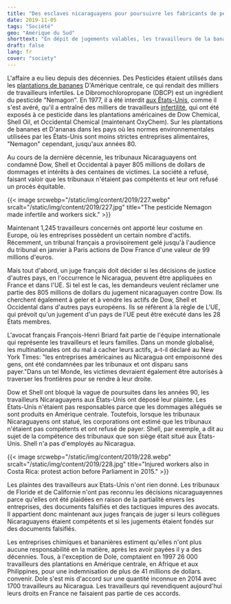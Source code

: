 ```yaml
---
title: "Des esclaves nicaraguayens pour poursuivre les fabricants de pesticides"
date: 2019-11-05
tags: "Société"
geo: "Amérique du Sud"
shorttext: "En dépit de jugements valables, les travailleurs de la banane sans fruit ne reçoivent pas d'argent. Maintenant ils se plaignent en France."
draft: false
lang: fr
cover: "society"
---
```


L'affaire a eu lieu depuis des décennies. Des Pesticides étaient utilisés dans les [plantations de bananes](https://beyondpesticides.org/dailynewsblog/2019/10/banana-workers-made-sterile-from-pesticide-sue-dow-in-france/ "Banana Workers Made Sterile from Pesticide Sue Dow in France") D'Amérique centrale, ce qui rendait des milliers de travailleurs infertiles. Le Dibromochloropropane (DBCP) est un ingrédient du pesticide "Nemagon". En 1977, il a été interdit [aux États-Unis](https://www.ncbi.nlm.nih.gov/pubmed/7015501 "Dibromochloropropane: a review."), comme il s'est avéré, qu'il a entraîné des milliers de travailleurs [infertilité](https://www.nytimes.com/2019/09/19/business/energy-environment/dow-chemical-pesticide-banana-workers.html "Sterilized Workers Seek to Collect Damages Against Dow Chemical in France"), qui ont été exposés à ce pesticide dans les plantations américaines de Dow Chemical, Shell Oil, et Occidental Chemical (maintenant OxyChem). Sur les plantations de bananes et D'ananas dans les pays où les normes environnementales utilisées par les États-Unis sont moins strictes entreprises alimentaires, "Nemagon" cependant, jusqu'aux années 80.

Au cours de la dernière décennie, les tribunaux Nicaraguayens ont condamné Dow, Shell et Occidental à payer 805 millions de dollars de dommages et intérêts à des centaines de victimes. La société a refusé, faisant valoir que les tribunaux n'étaient pas compétents et leur ont refusé un procès équitable.

{{< image srcwebp="/static/img/content/2019/227.webp" srcalt="/static/img/content/2019/227.jpg" title="The pesticide Nemagon made infertile and workers sick." >}}

Maintenant 1,245 travailleurs concernés ont apporté leur costume en Europe, où les entreprises possèdent un certain nombre d'actifs. Récemment, un tribunal français a provisoirement gelé jusqu'à l'audience du tribunal en janvier à Paris actions de Dow France d'une valeur de 99 millions d'euros.

Mais tout d'abord, un juge français doit décider si les décisions de justice d'autres pays, en l'occurrence le Nicaragua, peuvent être appliquées en France et dans l'UE. Si tel est le cas, les demandeurs veulent réclamer une partie des 805 millions de dollars du jugement nicaraguayen contre Dow. Ils cherchent également à geler et à vendre les actifs de Dow, Shell et Occidental dans d'autres pays européens. Ils se réfèrent à la règle de L'UE, qui prévoit qu'un jugement d'un pays de l'UE peut être exécuté dans les 28 États membres.

L'avocat français François-Henri Briard fait partie de l'équipe internationale qui représente les travailleurs et leurs familles. Dans un monde globalisé, les multinationales ont du mal à cacher leurs actifs, a-t-il déclaré au New York Times: "les entreprises américaines au Nicaragua ont empoisonné des gens, ont été condamnées par les tribunaux et ont disparu sans payer."Dans un tel Monde, les victimes devraient également être autorisés à traverser les frontières pour se rendre à leur droite.

Dow et Shell ont bloqué la vague de poursuites dans les années 90, les travailleurs Nicaraguayens aux États-Unis ont déposé leur plainte. Les États-Unis n'étaient pas responsables parce que les dommages allégués se sont produits en Amérique centrale. Toutefois, lorsque les tribunaux Nicaraguayens ont statué, les corporations ont estimé que les tribunaux n'étaient pas compétents et ont refusé de payer. Shell, par exemple, a dit au sujet de la compétence des tribunaux que son siège était situé aux États-Unis. Shell n'a pas d'employés au Nicaragua.

{{< image srcwebp="/static/img/content/2019/228.webp" srcalt="/static/img/content/2019/228.jpg" title="Injured workers also in Costa Rica: protest action before Parliament in 2015." >}}

Les plaintes des travailleurs aux Etats-Unis n'ont rien donné. Les tribunaux de Floride et de Californie n'ont pas reconnu les décisions nicaraguayennes parce qu'elles ont été plaidées en raison de la partialité envers les entreprises, des documents falsifiés et des tactiques impures des avocats. Il appartient donc maintenant aux juges français de juger si leurs collègues Nicaraguayens étaient compétents et si les jugements étaient fondés sur des documents falsifiés.

Les entreprises chimiques et bananières estiment qu'elles n'ont plus aucune responsabilité en la matière, après les avoir payées il y a des décennies. Tous, à l'exception de Dole, comptaient en 1997 26 000 travailleurs des plantations en Amérique centrale, en Afrique et aux Philippines, pour une indemnisation de plus de 41 millions de dollars. convenir. Dole s'est mis d'accord sur une quantité inconnue en 2014 avec 1700 travailleurs au Nicaragua. Les travailleurs qui revendiquent aujourd'hui leurs droits en France ne faisaient pas partie de ces accords.
